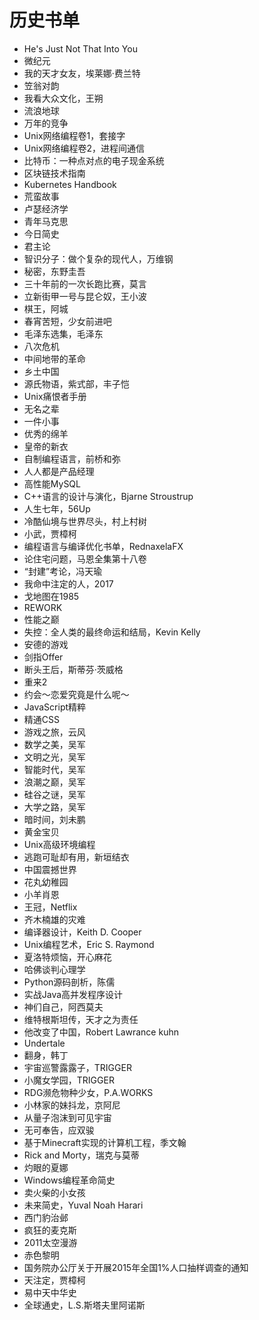 # 历史书单

- He's Just Not That Into You
- 微纪元
- 我的天才女友，埃莱娜·费兰特 
- 笠翁对韵
- 我看大众文化，王朔
- 流浪地球
- 万年的竞争
- Unix网络编程卷1，套接字
- Unix网络编程卷2，进程间通信
- 比特币：一种点对点的电子现金系统
- 区块链技术指南
- Kubernetes Handbook
- 荒蛮故事
- 卢瑟经济学
- 青年马克思
- 今日简史
- 君主论
- 智识分子：做个复杂的现代人，万维钢
- 秘密，东野圭吾
- 三十年前的一次长跑比赛，莫言
- 立新街甲一号与昆仑奴，王小波
- 棋王，阿城
- 春宵苦短，少女前进吧
- 毛泽东选集，毛泽东
- 八次危机
- 中间地带的革命
- 乡土中国
- 源氏物语，紫式部，丰子恺
- Unix痛恨者手册
- 无名之辈
- 一件小事
- 优秀的绵羊
- 皇帝的新衣
- 自制编程语言，前桥和弥
- 人人都是产品经理
- 高性能MySQL
- C++语言的设计与演化，Bjarne Stroustrup
- 人生七年，56Up
- 冷酷仙境与世界尽头，村上村树
- 小武，贾樟柯
- 编程语言与编译优化书单，RednaxelaFX
- 论住宅问题，马恩全集第十八卷
- “封建”考论，冯天瑜
- 我命中注定的人，2017
- 戈地图在1985
- REWORK
- 性能之巅
- 失控：全人类的最终命运和结局，Kevin Kelly
- 安德的游戏
- 剑指Offer
- 断头王后，斯蒂芬·茨威格
- 重来2
- 约会～恋爱究竟是什么呢～
- JavaScript精粹
- 精通CSS
- 游戏之旅，云风
- 数学之美，吴军
- 文明之光，吴军
- 智能时代，吴军
- 浪潮之巅，吴军
- 硅谷之谜，吴军
- 大学之路，吴军
- 暗时间，刘未鹏
- 黄金宝贝
- Unix高级环境编程
- 逃跑可耻却有用，新垣结衣
- 中国震撼世界
- 花丸幼稚园
- 小羊肖恩
- 王冠，Netflix
- 齐木楠雄的灾难
- 编译器设计，Keith D. Cooper 
- Unix编程艺术，Eric S. Raymond
- 夏洛特烦恼，开心麻花
- 哈佛谈判心理学
- Python源码剖析，陈儒
- 实战Java高并发程序设计
- 神们自己，阿西莫夫
- 维特根斯坦传，天才之为责任 
- 他改变了中国，Robert Lawrance kuhn
- Undertale
- 翻身，韩丁
- 宇宙巡警露露子，TRIGGER 
- 小魔女学园，TRIGGER
- RDG濒危物种少女，P.A.WORKS
- 小林家的妹抖龙，京阿尼
- 从量子泡沫到可见宇宙
- 无可奉告，应双骏
- 基于Minecraft实现的计算机工程，季文翰
- Rick and Morty，瑞克与莫蒂
- 灼眼的夏娜
- Windows编程革命简史
- 卖火柴的小女孩
- 未来简史，Yuval Noah Harari
- 西门豹治邺
- 疯狂的麦克斯
- 2011太空漫游
- 赤色黎明
- 国务院办公厅关于开展2015年全国1%人口抽样调查的通知
- 天注定，贾樟柯
- 易中天中华史
- 全球通史，L.S.斯塔夫里阿诺斯